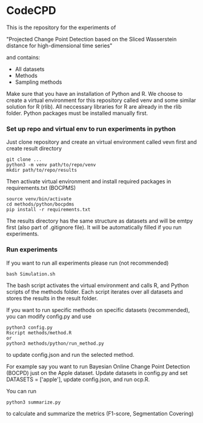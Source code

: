 # CodeCPD

This is the repository for the experiments of

"Projected Change Point Detection based on the Sliced Wasserstein distance for
high-dimensional time series"

and contains:
- All datasets
- Methods
- Sampling methods

Make sure that you have an installation of Python and R. We choose to create a virtual environment for this repository called venv and some similar solution for R (rlib). All neccessary libraries for R are already in the rlib folder. Python packages must be installed manually first.

### Set up repo and virtual env to run experiments in python
Just clone repository and create an virtual environment called vevn first and create result directory

```
git clone ...
python3 -m venv path/to/repo/venv
mkdir path/to/repo/results
```
Then activate virtual environment and install required packages in requirements.txt (BOCPMS)
```
source venv/bin/activate
cd methods/python/bocpdms
pip install -r requirements.txt
```
The results directory has the same structure as datasets and will be emtpy first (also part of .gitignore file). It will be automatically filled if you run experiments.
### Run experiments 
If you want to run all experiments please run (not recommended)
```
bash Simulation.sh
```
The bash script activates the virtual environment and calls R, and Python scripts of the methods folder. Each script iterates over all datasets and stores the results in the result folder.


If you want to run specific methods on specific datasets (recommended), you can modify config.py and use
```
python3 config.py
Rscript methods/method.R
or
python3 methods/python/run_method.py
```
to update config.json and run the selected method.

For example say you want to run Bayesian Online Change Point Detection (BOCPD) just on the Apple dataset. Update datasets in config.py and set DATASETS = ['apple'], update config.json, and run ocp.R.

You can run
```
python3 summarize.py
```
to calculate and summarize the metrics (F1-score, Segmentation Covering)

